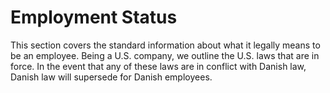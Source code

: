 # Employment Status

This section covers the standard information about what it legally means to be an employee. Being a U.S. company, we outline the U.S. laws that are in force. In the event that any of these laws are in conflict with Danish law, Danish law will supersede for Danish employees.